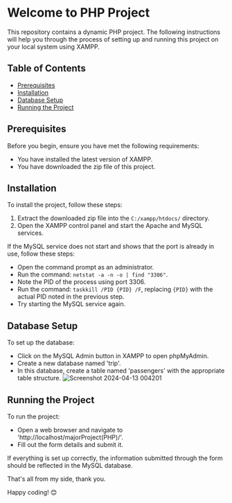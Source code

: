 
# Welcome to PHP Project

This repository contains a dynamic PHP project. The following instructions will help you through the process of setting up and running this project on your local system using XAMPP.

## Table of Contents

- [Prerequisites](#prerequisites)
- [Installation](#installation)
- [Database Setup](#database-setup)
- [Running the Project](#running-the-project)


## Prerequisites

Before you begin, ensure you have met the following requirements:

- You have installed the latest version of XAMPP.
- You have downloaded the zip file of this project.

## Installation

To install the project, follow these steps:

1. Extract the downloaded zip file into the `C:/xampp/htdocs/` directory.
2. Open the XAMPP control panel and start the Apache and MySQL services.

If the MySQL service does not start and shows that the port is already in use, follow these steps:

- Open the command prompt as an administrator.
- Run the command: `netstat -a -n -o | find "3306"`.
- Note the PID of the process using port 3306.
- Run the command: `taskkill /PID {PID} /F`, replacing `{PID}` with the actual PID noted in the previous step.
- Try starting the MySQL service again.

## Database Setup

To set up the database:

- Click on the MySQL Admin button in XAMPP to open phpMyAdmin.
- Create a new database named 'trip'.
- In this database, create a table named 'passengers' with the appropriate table structure.
  ![Screenshot 2024-04-13 004201](https://github.com/Nauti-Rohit/majorProject-PHP-/assets/85772545/6545bd34-e8d5-4aca-9908-dde2df82981f)



## Running the Project

To run the project:

- Open a web browser and navigate to 'http://localhost/majorProject(PHP)/'.
- Fill out the form details and submit it.

If everything is set up correctly, the information submitted through the form should be reflected in the MySQL database.

That's all from my side, thank you.

Happy coding! 😊
